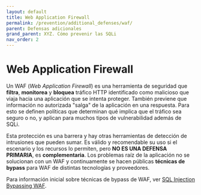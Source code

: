 ```yaml
---
layout: default
title: Web Application Firewall
permalink: /prevention/additional_defenses/waf/
parent: Defensas adicionales
grand_parent: XYZ. Cómo prevenir las SQLi
nav_order: 2
---
```


# Web Application Firewall

Un WAF (*Web Application Firewall*) es una herramienta de seguridad que **filtra**, **monitorea** y **bloquea** tráfico HTTP identificado como malicioso que viaja hacia una aplicación que se intenta proteger. También previene que información no autorizada "salga" de la aplicación en una respuesta. Para esto se definen políticas que determinan qué implica que el tráfico sea seguro o no, y aplican para muchos tipos de vulnerabilidad además de SQLi.

Esta protección es una barrera y hay otras herramientas de detección de intrusiones que pueden sumar. Es válido y recomendable su uso si el escenario y los recursos lo permiten, pero **NO ES UNA DEFENSA PRIMARIA**, es **complementaria**. Los problemas raíz de la aplicación no se solucionan con un WAF y continuamente se hacen públicas **técnicas de bypass** para WAF de distintas tecnologías y proveedores.

Para información inicial sobre técnicas de bypass de WAF, ver [SQL Injection Bypassing WAF](https://owasp.org/www-community/attacks/SQL_Injection_Bypassing_WAF).